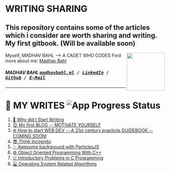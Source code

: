 # WRITING SHARING
This repository contains some of the articles which i consider are worth sharing and writing.
My first gitbook. (Will be available soon)
------
Myself, MADHAV BAHL
--> A CADET WHO CODES
[<img src="https://avatars1.githubusercontent.com/u/26179770?s=400&v=4" align="right" height="120">](MyWrites/Myself.md)
Find more about me: <a href="MyWrites/Myself.md">Madhav Bahl</a> <br />
##### MADHAV BAHL <kbd>[madhavbahl.ml](http://madhavbahl.ml) / [LinkedIn](https://www.linkedin.com/in/madhavbahl/) / [Github](https://www.github.com/MadhavBahlMD) / [E-Mail](mailto:madhavbahl@gmail.com)</kbd>
------

# 📖 MY WRITES ![App Progress Status](https://img.shields.io/badge/Writing%20Status-In%20Progress-0520b7.svg?style=plastic)

1. [📝 Why did I Start Writing](MyWrites/Myself.md)
2. [😊 My first BLOG -- MOTIVATE YOURSELF](MyWrites/Motivational.md)
3. [🌐 How to start WEB DEV -- A 21st century practicle GUIDEBOOK -- COMING SOON!](#)
4. [😎 Think Incognito](Articles/thinkIncognito.md)
5. [✨ Awesome background with ParticlesJS](#)
6. [⚙️ Object Oriented Programming With C++](https://madhavbahlmd.github.io/OOPS/)
7. [🇨 Introductory Problems in C Programming](https://madhavbahlmd.github.io/OOPS/reviseC/)
8. [💻 Operating System Related Algorithms](https://madhavbahlmd.github.io/OperatingSystem-Algorithms/)
